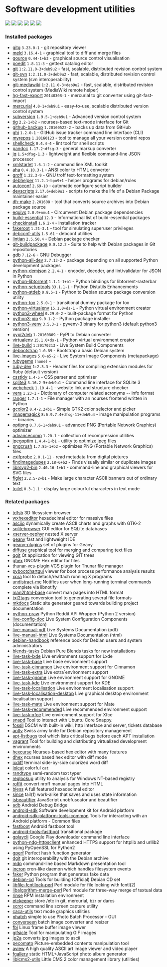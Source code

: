 # Software development utilities

[![](https://screenshots.debian.net/thumbnail-with-version/gitg/9001)](https://screenshots.debian.net/screenshot-with-version/gitg/9001)
[![](https://screenshots.debian.net/thumbnail-with-version/meld/9001)](https://screenshots.debian.net/screenshot-with-version/meld/9001)
[![](https://screenshots.debian.net/thumbnail-with-version/gource/9001)](https://screenshots.debian.net/screenshot-with-version/gource/9001)
[![](https://screenshots.debian.net/thumbnail-with-version/poedit/9001)](https://screenshots.debian.net/screenshot-with-version/poedit/9001)
[![](https://screenshots.debian.net/thumbnail-with-version/tig/9001)](https://screenshots.debian.net/screenshot-with-version/tig/9001)
[![](https://screenshots.debian.net/thumbnail-with-version/gcolor2/9001)](https://screenshots.debian.net/screenshot-with-version/gcolor2/9001)





### Installed packages

* [gitg](https://packages.debian.org/stretch/gitg) `3.23.0-1` - git repository viewer
* [meld](https://packages.debian.org/stretch/meld) `3.16.4-1` - graphical tool to diff and merge files
* [gource](https://packages.debian.org/stretch/gource) `0.44-1+b3` - graphical source control visualisation
* [poedit](https://packages.debian.org/stretch/poedit) `1.8.11-3` - gettext catalog editor
* [git](https://packages.debian.org/stretch/git) `1:2.11.0-3+deb9u2` - fast, scalable, distributed revision control system
* [git-svn](https://packages.debian.org/stretch/git-svn) `1:2.11.0-3+deb9u2` - fast, scalable, distributed revision control system (svn interoperability)
* [git-mediawiki](https://packages.debian.org/stretch/git-mediawiki) `1:2.11.0-3+deb9u2` - fast, scalable, distributed revision control system (MediaWiki remote helper)
* [hg-fast-export](https://packages.debian.org/stretch/hg-fast-export) `20140308-1` - mercurial to git converter using git-fast-import
* [mercurial](https://packages.debian.org/stretch/mercurial) `4.0-1+deb9u1` - easy-to-use, scalable distributed version control system
* [subversion](https://packages.debian.org/stretch/subversion) `1.9.5-1+deb9u1` - Advanced version control system
* [tig](https://packages.debian.org/stretch/tig) `2.2-1+b2` - ncurses-based text-mode interface for Git
* [github-backup](https://packages.debian.org/stretch/github-backup) `1.20160522-2` - backs up data from GitHub
* [ghi](https://packages.debian.org/stretch/ghi) `1.2.0-1` - GitHub issue tracker command line interface (CLI)
* [myrepos](https://packages.debian.org/stretch/myrepos) `1.20160123` - tool to manage all your version control repos
* [shellcheck](https://packages.debian.org/stretch/shellcheck) `0.4.4-4` - lint tool for shell scripts
* [pandoc](https://packages.debian.org/stretch/pandoc) `1.17.2~dfsg-3` - general markup converter
* [jq](https://packages.debian.org/stretch/jq) `1.5+dfsg-1.3` - lightweight and flexible command-line JSON processor
* [xmlstarlet](https://packages.debian.org/stretch/xmlstarlet) `1.6.1-2` - command line XML toolkit
* [aha](https://packages.debian.org/stretch/aha) `0.4.10.3-1` - ANSI color to HTML converter
* [groff](https://packages.debian.org/stretch/groff) `1.22.3-9` - GNU troff text-formatting system
* [debhelper](https://packages.debian.org/stretch/debhelper) `11.2.1~bpo9+1` - helper programs for debian/rules
* [autoconf](https://packages.debian.org/stretch/autoconf) `2.69-10` - automatic configure script builder
* [devscripts](https://packages.debian.org/stretch/devscripts) `2.17.6+deb9u1` - scripts to make the life of a Debian Package maintainer easier
* [dh-make](https://packages.debian.org/stretch/dh-make) `2.201608` - tool that converts source archives into Debian package source
* [equivs](https://packages.debian.org/stretch/equivs) `2.0.9+nmu1` - Circumvent Debian package dependencies
* [build-essential](https://packages.debian.org/stretch/build-essential) `12.3` - Informational list of build-essential packages
* [checkinstall](https://packages.debian.org/stretch/checkinstall) `1.6.2-4` - installation tracker
* [fakeroot](https://packages.debian.org/stretch/fakeroot) `1.21-3.1` - tool for simulating superuser privileges
* [debconf-utils](https://packages.debian.org/stretch/debconf-utils) `1.5.61` - debconf utilities
* [lintian](https://packages.debian.org/stretch/lintian) `2.5.50.4` - Debian package checker
* [git-buildpackage](https://packages.debian.org/stretch/git-buildpackage) `0.8.12.2` - Suite to help with Debian packages in Git repositories
* [gdb](https://packages.debian.org/stretch/gdb) `7.12-6` - GNU Debugger
* [python-all-dev](https://packages.debian.org/stretch/python-all-dev) `2.7.13-2` - package depending on all supported Python development packages
* [python-demjson](https://packages.debian.org/stretch/python-demjson) `2.2.4-1` - encoder, decoder, and lint/validator for JSON in Python
* [python-libtorrent](https://packages.debian.org/stretch/python-libtorrent) `1.1.1-1+b1` - Python bindings for libtorrent-rasterbar
* [python-setuptools](https://packages.debian.org/stretch/python-setuptools) `33.1.1-1` - Python Distutils Enhancements
* [python-stdeb](https://packages.debian.org/stretch/python-stdeb) `0.8.5-1` - Python to Debian source package conversion utility
* [python-tox](https://packages.debian.org/stretch/python-tox) `2.5.0-1` - transitional dummy package for tox
* [python-virtualenv](https://packages.debian.org/stretch/python-virtualenv) `15.1.0+ds-1` - Python virtual environment creator
* [python3-wheel](https://packages.debian.org/stretch/python3-wheel) `0.29.0-2` - built-package format for Python
* [python3-pip](https://packages.debian.org/stretch/python3-pip) `9.0.1-2` - Python package installer
* [python3-venv](https://packages.debian.org/stretch/python3-venv) `3.5.3-1` - pyvenv-3 binary for python3 (default python3 version)
* [pypi2deb](https://packages.debian.org/stretch/pypi2deb) `1.20160809` - PyPI to Debian converter
* [virtualenv](https://packages.debian.org/stretch/virtualenv) `15.1.0+ds-1` - Python virtual environment creator
* [live-build](https://packages.debian.org/stretch/live-build) `1:20170213` - Live System Build Components
* [debootstrap](https://packages.debian.org/stretch/debootstrap) `1.0.89` - Bootstrap a basic Debian system
* [live-images](https://packages.debian.org/stretch/live-images) `5.0~a5-2` - Live System Image Components (metapackage)
* [rubygems](https://packages.debian.org/stretch/rubygems) `(none)` - 
* [ruby-dev](https://packages.debian.org/stretch/ruby-dev) `1:2.3.3` - Header files for compiling extension modules for Ruby (default version)
* [csstidy](https://packages.debian.org/stretch/csstidy) `1.4-5` - CSS parser and optimiser
* [sqlite3](https://packages.debian.org/stretch/sqlite3) `3.16.2-5+deb9u1` - Command line interface for SQLite 3
* [webcheck](https://packages.debian.org/stretch/webcheck) `1.10.4-1` - website link and structure checker
* [vera](https://packages.debian.org/stretch/vera) `1.23-1` - Dictionary of computer related acronyms -- info format
* [ranger](https://packages.debian.org/stretch/ranger) `1.7.1-1` - File manager with an ncurses frontend written in Python
* [gcolor2](https://packages.debian.org/stretch/gcolor2) `0.4-2.2+b1` - Simple GTK2 color selector and picker
* [imagemagick](https://packages.debian.org/stretch/imagemagick) `8:6.9.7.4+dfsg-11+deb9u4` - image manipulation programs -- binaries
* [optipng](https://packages.debian.org/stretch/optipng) `0.7.6-1+deb9u1` - advanced PNG (Portable Network Graphics) optimizer
* [advancecomp](https://packages.debian.org/stretch/advancecomp) `1.20-1` - collection of recompression utilities
* [jpegoptim](https://packages.debian.org/stretch/jpegoptim) `1.4.4-1+b1` - utility to optimize jpeg files
* [pngcrush](https://packages.debian.org/stretch/pngcrush) `1.7.85-1+b2` - optimizes PNG (Portable Network Graphics) files
* [exifprobe](https://packages.debian.org/stretch/exifprobe) `2.0.1-11` - read metadata from digital pictures
* [findimagedupes](https://packages.debian.org/stretch/findimagedupes) `2.18-6+b2` - Finds visually similar or duplicate images
* [librsvg2-bin](https://packages.debian.org/stretch/librsvg2-bin) `2.40.16-1+b1` - command-line and graphical viewers for SVG files
* [figlet](https://packages.debian.org/stretch/figlet) `2.2.5-2+b1` - Make large character ASCII banners out of ordinary text
* [toilet](https://packages.debian.org/stretch/toilet) `0.3-1.1` - display large colourful characters in text mode

### Related packages

 * [tdfsb](https://packages.debian.org/stretch/tdfsb) 3D filesystem browser
 * [wxhexeditor](https://packages.debian.org/stretch/wxhexeditor) hexadecimal editor for massive files
 * [asciio](https://packages.debian.org/stretch/asciio) dynamically create ASCII charts and graphs with GTK+2
 * [sqlitebrowser](https://packages.debian.org/stretch/sqlitebrowser) GUI editor for SQLite databases
 * [xserver-xephyr](https://packages.debian.org/stretch/xserver-xephyr) nested X server
 * [geany](https://packages.debian.org/stretch/geany) fast and lightweight IDE
 * [geany-plugins](https://packages.debian.org/stretch/geany-plugins) set of plugins for Geany
 * [diffuse](https://packages.debian.org/stretch/diffuse) graphical tool for merging and comparing text files
 * [qgit](https://packages.debian.org/stretch/qgit) Qt application for viewing GIT trees
 * [ghex](https://packages.debian.org/stretch/ghex) GNOME Hex editor for files
 * [thunar-vcs-plugin](https://packages.debian.org/stretch/thunar-vcs-plugin) VCS plugin for Thunar file manager
 * [pybootchartgui](https://packages.debian.org/stretch/pybootchartgui) viewer for boot process performance analysis results
 * [xpra](https://packages.debian.org/stretch/xpra) tool to detach/reattach running X programs
 * [undistract-me](https://packages.debian.org/stretch/undistract-me) Notifies user when long-running terminal commands complete via libnotify
 * [man2html-base](https://packages.debian.org/stretch/man2html-base) convert man pages into HTML format
 * [txt2tags](https://packages.debian.org/stretch/txt2tags) conversion tool to generating several file formats
 * [mkdocs](https://packages.debian.org/stretch/mkdocs) Static site generator geared towards building project documentation
 * [python-praw](https://packages.debian.org/stretch/python-praw) Python Reddit API Wrapper (Python 2 version)
 * [live-config-doc](https://packages.debian.org/stretch/live-config-doc) Live System Configuration Components (documentation)
 * [live-manual-pdf](https://packages.debian.org/stretch/live-manual-pdf) Live Systems Documentation (pdf)
 * [live-manual-html](https://packages.debian.org/stretch/live-manual-html) Live Systems Documentation (html)
 * [debian-handbook](https://packages.debian.org/stretch/debian-handbook) reference book for Debian users and system administrators
 * [blends-tasks](https://packages.debian.org/stretch/blends-tasks) Debian Pure Blends tasks for new installations
 * [live-task-lxde](https://packages.debian.org/stretch/live-task-lxde) Live environment support for Lxde
 * [live-task-base](https://packages.debian.org/stretch/live-task-base) Live base environment support
 * [live-task-cinnamon](https://packages.debian.org/stretch/live-task-cinnamon) Live environment support for Cinnamon
 * [live-task-extra](https://packages.debian.org/stretch/live-task-extra) Live extra`environment support
 * [live-task-gnome](https://packages.debian.org/stretch/live-task-gnome) Live environment support for GNOME
 * [live-task-kde](https://packages.debian.org/stretch/live-task-kde) Live environment support for KDE
 * [live-task-localisation](https://packages.debian.org/stretch/live-task-localisation) Live environment localisation support
 * [live-task-localisation-desktop](https://packages.debian.org/stretch/live-task-localisation-desktop) Live graphical desktop environment localisation support
 * [live-task-mate](https://packages.debian.org/stretch/live-task-mate) Live environment support for Mate
 * [live-task-recommended](https://packages.debian.org/stretch/live-task-recommended) Live recommended environment support
 * [live-task-xfce](https://packages.debian.org/stretch/live-task-xfce) Live environment support for Xfce
 * [snapd](https://packages.debian.org/stretch/snapd) Tool to interact with Ubuntu Core Snappy.
 * [fossil](https://packages.debian.org/stretch/fossil) DSCM with built-in wiki, http interface and server, tickets database
 * [aptly](https://packages.debian.org/stretch/aptly) Swiss army knife for Debian repository management
 * [apt-listbugs](https://packages.debian.org/stretch/apt-listbugs) tool which lists critical bugs before each APT installation
 * [vagrant](https://packages.debian.org/stretch/vagrant) Tool for building and distributing virtualized development environments
 * [hexcurse](https://packages.debian.org/stretch/hexcurse) Ncurses-based hex editor with many features
 * [dhex](https://packages.debian.org/stretch/dhex) ncurses based hex editor with diff mode
 * [icdiff](https://packages.debian.org/stretch/icdiff) terminal side-by-side colorized word diff
 * [lolcat](https://packages.debian.org/stretch/lolcat) colorful `cat`
 * [randtype](https://packages.debian.org/stretch/randtype) semi-random text typer
 * [reglookup](https://packages.debian.org/stretch/reglookup) utility to analysis for Windows NT-based registry
 * [roffit](https://packages.debian.org/stretch/roffit) convert nroff manual pages into HTML
 * [bless](https://packages.debian.org/stretch/bless) A full featured hexadecimal editor
 * [since](https://packages.debian.org/stretch/since) tail(1) work-alike that saves and uses state information
 * [jsbeautifier](https://packages.debian.org/stretch/jsbeautifier) JavaScript unobfuscator and beautifier
 * [adb](https://packages.debian.org/stretch/adb) Android Debug Bridge
 * [android-sdk](https://packages.debian.org/stretch/android-sdk) Software development kit for Android platform
 * [android-sdk-platform-tools-common](https://packages.debian.org/stretch/android-sdk-platform-tools-common) Tools for interacting with an Android platform - Common files
 * [fastboot](https://packages.debian.org/stretch/fastboot) Android fastboot tool
 * [android-tools-fastboot](https://packages.debian.org/stretch/android-tools-fastboot) transitional package
 * [gplaycli](https://packages.debian.org/stretch/gplaycli) Google Play downloader command line interface
 * [python-ndg-httpsclient](https://packages.debian.org/stretch/python-ndg-httpsclient) enhanced HTTPS support for httplib and urllib2 using PyOpenSSL for Python2
 * [gperf](https://packages.debian.org/stretch/gperf) Perfect hash function generator
 * [dgit](https://packages.debian.org/stretch/dgit) git interoperability with the Debian archive
 * [mdp](https://packages.debian.org/stretch/mdp) command-line based Markdown presentation tool
 * [incron](https://packages.debian.org/stretch/incron) cron-like daemon which handles filesystem events
 * [faker](https://packages.debian.org/stretch/faker) Python program that generates fake data
 * [debian-cd](https://packages.debian.org/stretch/debian-cd) Tools for building (Official) Debian CD set
 * [libfile-fcntllock-perl](https://packages.debian.org/stretch/libfile-fcntllock-perl) Perl module for file locking with fcntl(2)
 * [libalgorithm-merge-perl](https://packages.debian.org/stretch/libalgorithm-merge-perl) Perl module for three-way merge of textual data
 * [rinse](https://packages.debian.org/stretch/rinse) RPM installation environment
 * [etckeeper](https://packages.debian.org/stretch/etckeeper) store /etc in git, mercurial, bzr or darcs
 * [scrot](https://packages.debian.org/stretch/scrot) command line screen capture utility
 * [caca-utils](https://packages.debian.org/stretch/caca-utils) text mode graphics utilities
 * [phatch](https://packages.debian.org/stretch/phatch) simple to use Photo Batch Processor - GUI
 * [converseen](https://packages.debian.org/stretch/converseen) batch image converter and resizer
 * [fbi](https://packages.debian.org/stretch/fbi) Linux frame buffer image viewer
 * [gifsicle](https://packages.debian.org/stretch/gifsicle) Tool for manipulating GIF images
 * [jp2a](https://packages.debian.org/stretch/jp2a) converts jpg images to ascii
 * [pecomato](https://packages.debian.org/stretch/pecomato) Picture-embedded contents manipulation tool
 * [aview](https://packages.debian.org/stretch/aview) A high quality ASCII art image viewer and video player
 * [fgallery](https://packages.debian.org/stretch/fgallery) static HTML+JavaScript photo album generator
 * [liblcms2-utils](https://packages.debian.org/stretch/liblcms2-utils) Little CMS 2 color management library (utilities)
